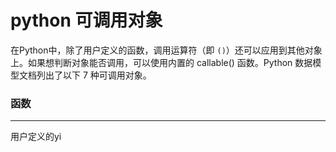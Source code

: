 # python 可调用对象
在Python中，除了用户定义的函数，调用运算符（即 `()`）还可以应用到其他对象上。如果想判断对象能否调用，可以使用内置的 callable() 函数。Python 数据模型文档列出了以下 7 种可调用对象。
### 函数
---
用户定义的yi

<!--stackedit_data:
eyJoaXN0b3J5IjpbLTkyNzU0MzU5MiwxMTg3MDkzODk1XX0=
-->